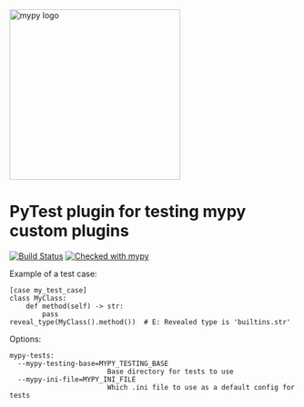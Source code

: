 <img src="http://mypy-lang.org/static/mypy_light.svg" alt="mypy logo" width="300px"/>

# PyTest plugin for testing mypy custom plugins

[![Build Status](https://travis-ci.org/mkurnikov/pytest-mypy-plugins.svg?branch=master)](https://travis-ci.org/mkurnikov/pytest-mypy-plugins)
[![Checked with mypy](http://www.mypy-lang.org/static/mypy_badge.svg)](http://mypy-lang.org/)

Example of a test case:
```
[case my_test_case]
class MyClass:
    def method(self) -> str:
        pass
reveal_type(MyClass().method())  # E: Revealed type is 'builtins.str'
```

Options:
```
mypy-tests:
  --mypy-testing-base=MYPY_TESTING_BASE
                        Base directory for tests to use
  --mypy-ini-file=MYPY_INI_FILE
                        Which .ini file to use as a default config for tests
```


